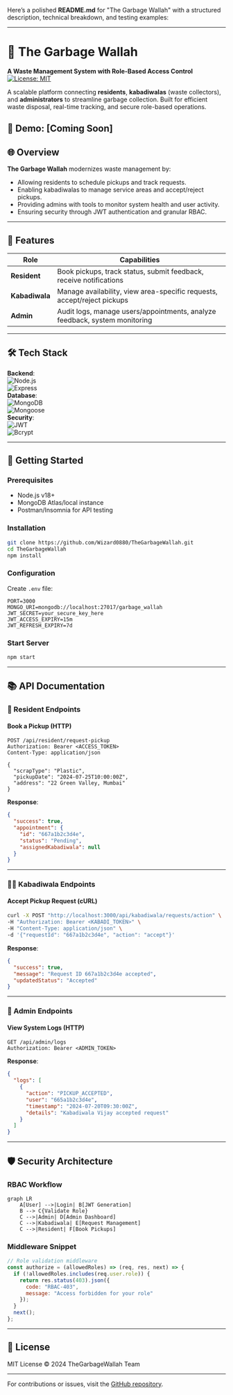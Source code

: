 Here’s a polished **README.md** for "The Garbage Wallah" with a structured description, technical breakdown, and testing examples:

---

# 🚮 The Garbage Wallah  
**A Waste Management System with Role-Based Access Control**  
[![License: MIT](https://img.shields.io/badge/License-MIT-green.svg)](https://opensource.org/licenses/MIT)  

A scalable platform connecting **residents**, **kabadiwalas** (waste collectors), and **administrators** to streamline garbage collection. Built for efficient waste disposal, real-time tracking, and secure role-based operations.  

🔗 **Demo**: [Coming Soon]
---

## 🌐 Overview  
**The Garbage Wallah** modernizes waste management by:  
- Allowing residents to schedule pickups and track requests.  
- Enabling kabadiwalas to manage service areas and accept/reject pickups.  
- Providing admins with tools to monitor system health and user activity.  
- Ensuring security through JWT authentication and granular RBAC.  

---

## 🧩 Features  

| Role         | Capabilities                                                                 |
|--------------|------------------------------------------------------------------------------|
| **Resident** | Book pickups, track status, submit feedback, receive notifications          |
| **Kabadiwala**| Manage availability, view area-specific requests, accept/reject pickups    |
| **Admin**    | Audit logs, manage users/appointments, analyze feedback, system monitoring  |

---

## 🛠 Tech Stack  
**Backend**:  
![Node.js](https://img.shields.io/badge/Node.js-18.x-green)  
![Express](https://img.shields.io/badge/Express-4.x-lightgrey)  
**Database**:  
![MongoDB](https://img.shields.io/badge/MongoDB-7.x-%2347A248)  
![Mongoose](https://img.shields.io/badge/Mongoose-8.x-%2347A248)  
**Security**:  
![JWT](https://img.shields.io/badge/JWT-Auth-%23000000)  
![Bcrypt](https://img.shields.io/badge/Bcrypt-5.x-%2342B983)  

---

## 🚀 Getting Started  

### Prerequisites  
- Node.js v18+  
- MongoDB Atlas/local instance  
- Postman/Insomnia for API testing  

### Installation  
```bash
git clone https://github.com/Wizard0880/TheGarbageWallah.git
cd TheGarbageWallah
npm install
```

### Configuration  
Create `.env` file:  
```env
PORT=3000
MONGO_URI=mongodb://localhost:27017/garbage_wallah
JWT_SECRET=your_secure_key_here
JWT_ACCESS_EXPIRY=15m
JWT_REFRESH_EXPIRY=7d
```

### Start Server  
```bash
npm start
```

---

## 📚 API Documentation  

### 👤 Resident Endpoints  

#### Book a Pickup (HTTP)  
```http
POST /api/resident/request-pickup
Authorization: Bearer <ACCESS_TOKEN>
Content-Type: application/json

{
  "scrapType": "Plastic",
  "pickupDate": "2024-07-25T10:00:00Z",
  "address": "22 Green Valley, Mumbai"
}
```

**Response**:  
```json
{
  "success": true,
  "appointment": {
    "id": "667a1b2c3d4e",
    "status": "Pending",
    "assignedKabadiwala": null
  }
}
```

---

### 🧑🔧 Kabadiwala Endpoints  

#### Accept Pickup Request (cURL)  
```bash
curl -X POST "http://localhost:3000/api/kabadiwala/requests/action" \
-H "Authorization: Bearer <KABADI_TOKEN>" \
-H "Content-Type: application/json" \
-d '{"requestId": "667a1b2c3d4e", "action": "accept"}'
```

**Response**:  
```json
{
  "success": true,
  "message": "Request ID 667a1b2c3d4e accepted",
  "updatedStatus": "Accepted"
}
```

---

### 👑 Admin Endpoints  

#### View System Logs (HTTP)  
```http
GET /api/admin/logs
Authorization: Bearer <ADMIN_TOKEN>
```

**Response**:  
```json
{
  "logs": [
    {
      "action": "PICKUP_ACCEPTED",
      "user": "665a1b2c3d4e",
      "timestamp": "2024-07-20T09:30:00Z",
      "details": "Kabadiwala Vijay accepted request"
    }
  ]
}
```

---

## 🛡 Security Architecture  

### RBAC Workflow  
```mermaid
graph LR
    A[User] -->|Login| B[JWT Generation]
    B --> C{Validate Role}
    C -->|Admin| D[Admin Dashboard]
    C -->|Kabadiwala| E[Request Management]
    C -->|Resident| F[Book Pickups]
```

### Middleware Snippet  
```javascript
// Role validation middleware
const authorize = (allowedRoles) => (req, res, next) => {
  if (!allowedRoles.includes(req.user.role)) {
    return res.status(403).json({ 
      code: "RBAC-403",
      message: "Access forbidden for your role" 
    });
  }
  next();
};
```

---

## 📜 License  
MIT License © 2024 TheGarbageWallah Team  

---

For contributions or issues, visit the [GitHub repository](https://github.com/Wizard0880/TheGarbageWallah).
